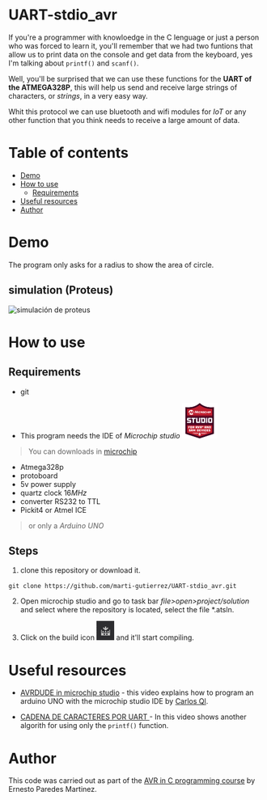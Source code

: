 # UART-stdio_avr

If you're a programmer with knowloedge in the C lenguage or just a person who was forced to learn it, you'll remember that we had two funtions that allow us to print data on the console and get data from the keyboard, yes I'm talking about `printf()` and `scanf()`.

Well, you'll be surprised that we can use these functions for the **UART of the ATMEGA328P**, this will help us send and receive large strings of characters, or *strings*, in a very easy way.

Whit this protocol we can use bluetooth and wifi modules for *IoT* or any other function that you think needs to receive a large amount of data.

# Table of contents 

- [Demo](#demo)
- [How to use](#how-to-use)
    - [Requirements](#requirements)
- [Useful resources](#useful-resources)
- [Author](#author)

# Demo

The program only asks for a radius to show the area of circle.
## simulation (Proteus)
![simulación de proteus](https://im4.ezgif.com/tmp/ezgif-4-8b32b2752f.gif)

# How to use

## Requirements

- git

- This program needs the IDE of *Microchip studio* <img src="./assets/mchp-studio-logo.png" alt="logo de microchip studio" style="width: 70px; margin-right: 10px;"/>

> You can downloads in [microchip][IDE]

- Atmega328p
- protoboard
- 5v power supply
- quartz clock $16 MHz$
- converter RS232 to TTL
- Pickit4 or Atmel ICE

> or only a *Arduino UNO*

## Steps

1. clone this repository or download it.
```shell
git clone https://github.com/marti-gutierrez/UART-stdio_avr.git
```

2. Open microchip studio and go to task bar *file>open>project/solution* and select where the repository is located, select the file *.atsln.

3. Click on the build icon <img src="./assets/icon.png"/> and it'll start compiling.


# Useful resources

- [AVRDUDE in microchip studio][video] - this video explains how to program an arduino UNO with the microchip studio IDE by [Carlos Ql][c-youtube].

- [CADENA DE CARACTERES POR UART ][printf-uart] - In this video shows another algorith for using only the `printf()` function.

# Author

This code was carried out as part of the [AVR in C programming course][c-udemy] by Ernesto Paredes Martinez.

[IDE]: https://www.microchip.com/en-us/tools-resources/develop/microchip-studio
[video]: https://www.youtube.com/watch?v=Rdf0gnCTi5E&list=PL5a8rjiFubvetVKc8T-bHUXx6KZXm6XkA&index=21
[c-youtube]: https://www.youtube.com/c/CarlosQL
[printf-uart]: https://www.youtube.com/watch?v=TF_0XT_N_pk&list=PL5a8rjiFubvetVKc8T-bHUXx6KZXm6XkA&index=7
[c-udemy]: https://www.udemy.com/course/curso-practico-para-programacion-de-avr-en-c/

